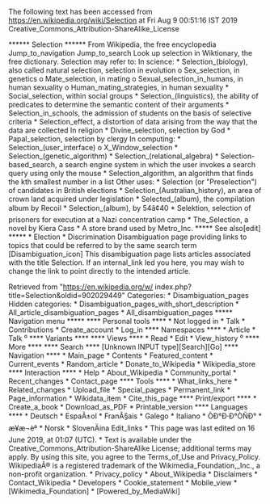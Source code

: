 The following text has been accessed from https://en.wikipedia.org/wiki/Selection at Fri Aug 9 00:51:16 IST 2019
Creative_Commons_Attribution-ShareAlike_License




















****** Selection ******
From Wikipedia, the free encyclopedia
Jump_to_navigation Jump_to_search
 Look up selection in Wiktionary, the free dictionary.
Selection may refer to:
In science:
    * Selection_(biology), also called natural selection, selection in
      evolution
          o Sex_selection, in genetics
          o Mate_selection, in mating
          o Sexual_selection_in_humans, in human sexuality
          o Human_mating_strategies, in human sexuality
    * Social_selection, within social groups
    * Selection_(linguistics), the ability of predicates to determine the
      semantic content of their arguments
    * Selection_in_schools, the admission of students on the basis of selective
      criteria
    * Selection_effect, a distortion of data arising from the way that the data
      are collected
In religion
    * Divine_selection, selection by God
    * Papal_selection, selection by clergy
In computing:
    * Selection_(user_interface)
          o X_Window_selection
    * Selection_(genetic_algorithm)
    * Selection_(relational_algebra)
    * Selection-based_search, a search engine system in which the user invokes
      a search query using only the mouse
    * Selection_algorithm, an algorithm that finds the kth smallest number in a
      list
Other uses:
    * Selection (or "Preselection") of candidates in British elections
    * Selection_(Australian_history), an area of crown land acquired under
      legislation
    * Selected_(album), the compilation album by Recoil
    * Selection_(album), by 54â¢40
    * Selektion, selection of prisoners for execution at a Nazi concentration
      camp
    * The_Selection, a novel by Kiera Cass
    * A store brand used by Metro_Inc.
***** See also[edit] *****
    * Election
    * Discrimination
                      Disambiguation page providing links to topics that could
                      be referred to by the same search term
[Disambiguation_icon] This disambiguation page lists articles associated with
                      the title Selection.
                      If an internal_link led you here, you may wish to change
                      the link to point directly to the intended article.

Retrieved from "https://en.wikipedia.org/w/
index.php?title=Selection&oldid=902029449"
Categories:
    * Disambiguation_pages
Hidden categories:
    * Disambiguation_pages_with_short_description
    * All_article_disambiguation_pages
    * All_disambiguation_pages
***** Navigation menu *****
**** Personal tools ****
    * Not logged in
    * Talk
    * Contributions
    * Create_account
    * Log_in
**** Namespaces ****
    * Article
    * Talk
⁰
**** Variants ****
**** Views ****
    * Read
    * Edit
    * View_history
⁰
**** More ****
**** Search ****
[Unknown INPUT type][Search][Go]
**** Navigation ****
    * Main_page
    * Contents
    * Featured_content
    * Current_events
    * Random_article
    * Donate_to_Wikipedia
    * Wikipedia_store
**** Interaction ****
    * Help
    * About_Wikipedia
    * Community_portal
    * Recent_changes
    * Contact_page
**** Tools ****
    * What_links_here
    * Related_changes
    * Upload_file
    * Special_pages
    * Permanent_link
    * Page_information
    * Wikidata_item
    * Cite_this_page
**** Print/export ****
    * Create_a_book
    * Download_as_PDF
    * Printable_version
**** Languages ****
    * Deutsch
    * EspaÃ±ol
    * FranÃ§ais
    * Galego
    * Italiano
    * ÒÐ°Ð·Ð°ÒÑÐ°
    * æ¥æ¬èª
    * Norsk
    * SlovenÄina
Edit_links
    * This page was last edited on 16 June 2019, at 01:07 (UTC).
    * Text is available under the Creative_Commons_Attribution-ShareAlike
      License; additional terms may apply. By using this site, you agree to the
      Terms_of_Use and Privacy_Policy. WikipediaÂ® is a registered trademark of
      the Wikimedia_Foundation,_Inc., a non-profit organization.
    * Privacy_policy
    * About_Wikipedia
    * Disclaimers
    * Contact_Wikipedia
    * Developers
    * Cookie_statement
    * Mobile_view
    * [Wikimedia_Foundation]
    * [Powered_by_MediaWiki]
